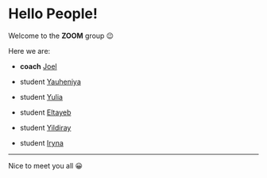 # Hello People! 

Welcome to the **ZOOM** group 😉

Here we are:

* **coach** [Joel](coach.md)

* student [Yauheniya](Yauheniya.md)

* student [Yulia](Yulia.md)

* student [Eltayeb](Eltayeb.md)

* student [Yildiray](Yildiray.md)

* student [Iryna](Iryna.md)

-----

Nice to meet you all 😀
